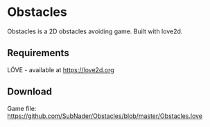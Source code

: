 # Obstacles
Obstacles is a 2D obstacles avoiding game. Built with love2d.

## Requirements
LÖVE - available at https://love2d.org

## Download 
Game file: https://github.com/SubNader/Obstacles/blob/master/Obstacles.love
